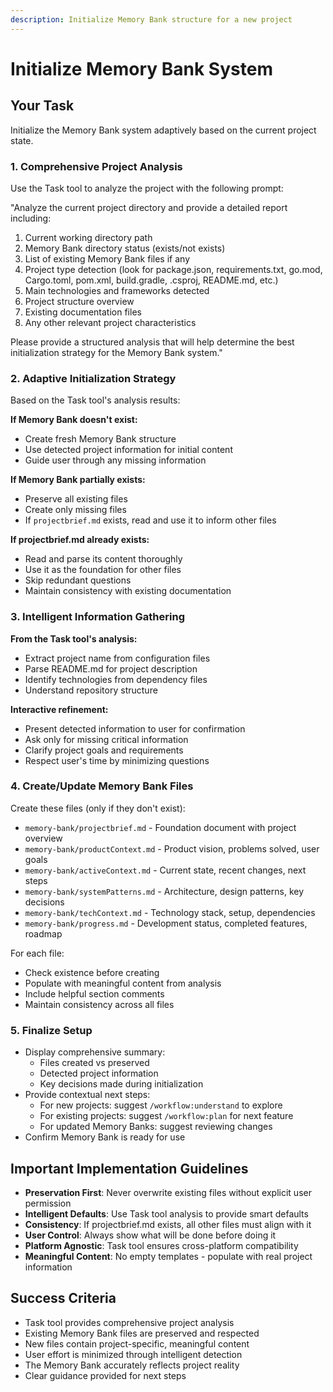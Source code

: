 ```yaml
---
description: Initialize Memory Bank structure for a new project
---
```


# Initialize Memory Bank System

## Your Task

Initialize the Memory Bank system adaptively based on the current project state.

### 1. **Comprehensive Project Analysis**

Use the Task tool to analyze the project with the following prompt:

"Analyze the current project directory and provide a detailed report including:
1. Current working directory path
2. Memory Bank directory status (exists/not exists)
3. List of existing Memory Bank files if any
4. Project type detection (look for package.json, requirements.txt, go.mod, Cargo.toml, pom.xml, build.gradle, .csproj, README.md, etc.)
5. Main technologies and frameworks detected
6. Project structure overview
7. Existing documentation files
8. Any other relevant project characteristics

Please provide a structured analysis that will help determine the best initialization strategy for the Memory Bank system."

### 2. **Adaptive Initialization Strategy**

Based on the Task tool's analysis results:

   **If Memory Bank doesn't exist:**
   - Create fresh Memory Bank structure
   - Use detected project information for initial content
   - Guide user through any missing information

   **If Memory Bank partially exists:**
   - Preserve all existing files
   - Create only missing files
   - If `projectbrief.md` exists, read and use it to inform other files

   **If projectbrief.md already exists:**
   - Read and parse its content thoroughly
   - Use it as the foundation for other files
   - Skip redundant questions
   - Maintain consistency with existing documentation

### 3. **Intelligent Information Gathering**

   **From the Task tool's analysis:**
   - Extract project name from configuration files
   - Parse README.md for project description
   - Identify technologies from dependency files
   - Understand repository structure

   **Interactive refinement:**
   - Present detected information to user for confirmation
   - Ask only for missing critical information
   - Clarify project goals and requirements
   - Respect user's time by minimizing questions

### 4. **Create/Update Memory Bank Files**

   Create these files (only if they don't exist):
   - `memory-bank/projectbrief.md` - Foundation document with project overview
   - `memory-bank/productContext.md` - Product vision, problems solved, user goals
   - `memory-bank/activeContext.md` - Current state, recent changes, next steps
   - `memory-bank/systemPatterns.md` - Architecture, design patterns, key decisions
   - `memory-bank/techContext.md` - Technology stack, setup, dependencies
   - `memory-bank/progress.md` - Development status, completed features, roadmap

   For each file:
   - Check existence before creating
   - Populate with meaningful content from analysis
   - Include helpful section comments
   - Maintain consistency across all files

### 5. **Finalize Setup**
   - Display comprehensive summary:
     * Files created vs preserved
     * Detected project information
     * Key decisions made during initialization
   - Provide contextual next steps:
     * For new projects: suggest `/workflow:understand` to explore
     * For existing projects: suggest `/workflow:plan` for next feature
     * For updated Memory Banks: suggest reviewing changes
   - Confirm Memory Bank is ready for use

## Important Implementation Guidelines

- **Preservation First**: Never overwrite existing files without explicit user permission
- **Intelligent Defaults**: Use Task tool analysis to provide smart defaults
- **Consistency**: If projectbrief.md exists, all other files must align with it
- **User Control**: Always show what will be done before doing it
- **Platform Agnostic**: Task tool ensures cross-platform compatibility
- **Meaningful Content**: No empty templates - populate with real project information

## Success Criteria

- Task tool provides comprehensive project analysis
- Existing Memory Bank files are preserved and respected
- New files contain project-specific, meaningful content
- User effort is minimized through intelligent detection
- The Memory Bank accurately reflects project reality
- Clear guidance provided for next steps